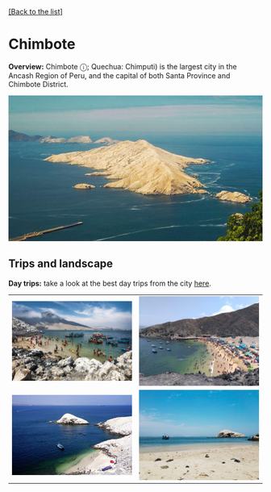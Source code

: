 [[Back to the list]](city_list.md)
# Chimbote
**Overview:** Chimbote  ⓘ; Quechua: Chimputi) is the largest city in the Ancash Region of Peru, and the capital of both Santa Province and Chimbote District.


![Chimbote tourist view](resources/Chimbote_view.jpg)
## Trips and landscape
**Day trips:** take a look at the best day trips from the city [here](https://www.tripadvisor.com/Attractions-g1597002-Activities-Chimbote_Ancash_Region.html).

|  |  |
| --- | --- |
| ![landscape image](resources/Chimbote_landscape_0.jpg) | ![landscape image](resources/Chimbote_landscape_1.jpg) |
| ![landscape image](resources/Chimbote_landscape_2.jpg) | ![landscape image](resources/Chimbote_landscape_3.jpg) |
